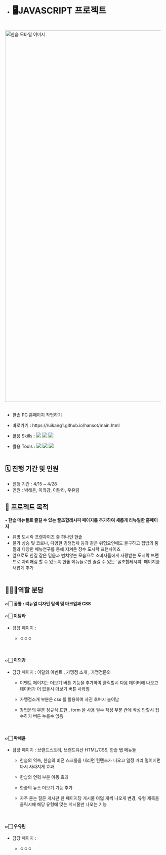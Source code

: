 - # 🖥️JAVASCRIPT 프로젝트

<br>

<img width="1200" alt="한솥 모바일 이미지" src="https://github.com/uikang1/hansot/assets/168395738/bac4c6a4-69b2-45e7-995c-c512acfc2752">

<br>
<br>

- 한솥 PC 홈페이지 작업하기
- 바로가기 : https:///uikang1.github.io/hansot/main.html

- 활용 Skills : <img src="https://img.shields.io/badge/HTML5-E34F26?style=flat&logo=HTML5&logoColor=white" /> <img src="https://img.shields.io/badge/CSS3-1572B6?style=flat&logo=CSS3&logoColor=white" /> <img src="https://img.shields.io/badge/JavaScript-F7DF1E?style=flat&logo=JavaScript&logoColor=white" /> 
- 활용 Tools : <img src="https://img.shields.io/badge/Figma-F24E1E?style=flat&logo=Figma&logoColor=white" /> <img src="https://img.shields.io/badge/Slack-4A154B?style=flat&logo=Slack&logoColor=white" /> <img src="https://img.shields.io/badge/GitHub-181717?style=flat&logo=GitHub&logoColor=white" />
  <br>
  <br>

## 🗓️ 진행 기간 및 인원

- 진행 기간 : 4/15 ~ 4/28
- 인원 : 박해윤, 이의강, 이탐라, 우유림
  <br>

## 🎯 프로젝트 목적

**- 한솥 메뉴들로 즐길 수 있는 꿀조합레시피 페이지를 추가하여 새롭게 리뉴얼한 홈페이지**

- 유명 도시락 프랜차이즈 중 하나인 한솥
- 물가 상승 및 코로나, 다양한 경쟁업체 등과 같은 위협요인에도 불구하고 집밥의 품질과 다양한 메뉴연구를 통해 지켜온 장수 도시락 프랜차이즈
- 앞으로도 한결 같은 믿음과 변치않는 모습으로 소비자들에게 사랑받는 도시락 브랜드로 자리매김 할 수 있도록 한솥 메뉴들로만 즐길 수 있는 '꿀조합레시피' 페이지를 새롭게 추가
  <br>
  <br>

## 👩🏻‍💻역할 분담

#### 👉🏻 공통 : 리뉴얼 디자인 탐색 및 마크업과 CSS

#### 👉🏻 이탐라
- 담당 페이지 :
  - ㅇㅇㅇ

    <br>
#### 👉🏻 이의강
- 담당 페이지 : 이달의 이벤트 , 가맹점 소개 , 가맹점문의
  - 이벤트 페이지는 더보기 버튼 기능을 추가하여 클릭할시 다음 데이터에 나오고 데이터가 더 없을시 더보기 버튼 사라짐
  - 가맹점소개 부분은 css 를 활용하여 사진 호버시 늘어남
  - 창업문의 부분 정규식 표현 , form 을 사용 필수 작성 부분 칸에 작성 안할시 접수하기 버튼 누를수 없음 

    <br>
#### 👉🏻 박해윤
- 담당 페이지 : 브랜드스토리, 브랜드유산 HTML/CSS, 한솥 탭 메뉴들
  - 한솥의 약속, 한솥의 비전 스크롤을 내리면 컨텐츠가 나오고 일정 거리 멀어지면 다시 사라지게 효과
  - 한솥의 연혁 부분 이동 효과
  - 한솥의 뉴스 더보기 기능 추가
  - 자주 묻는 질문 게시판 한 페이지당 게시물 여덟 개씩 나오게 변경, 유형 제목을 클릭시에 해당 유형에 맞는 게시물만 나오는 기능

    <br>
#### 👉🏻 우유림
- 담당 페이지 :
  - ㅇㅇㅇ

    <br>









